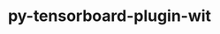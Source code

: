 ---
title: "py-tensorboard-plugin-wit"
layout: cache
categories: [package, develop-2023-10-08]
meta: {"versions": ["1.8.1"], "compilers": ["apple-clang@=14.0.0", "gcc@=11.3.0"], "oss": ["ubuntu22.04", "ventura"], "platforms": ["darwin", "linux"], "targets": ["aarch64", "x86_64_v3"], "stacks": ["ml-darwin-aarch64-mps", "ml-linux-x86_64-cpu", "ml-linux-x86_64-cuda", "ml-linux-x86_64-rocm", "root"], "num_specs": 6, "num_specs_by_stack": {"root": 6, "ml-darwin-aarch64-mps": 2, "ml-linux-x86_64-cuda": 4, "ml-linux-x86_64-rocm": 4, "ml-linux-x86_64-cpu": 4}}
spec_details: [{"hash": "fmhscelgi7kgivzgbkf4mpm4lovp6vsb", "compiler": "apple-clang@=14.0.0", "versions": ["1.8.1"], "os": "ventura", "platform": "darwin", "target": "aarch64", "variants": ["build_system=python_pip"], "stacks": ["root", "ml-darwin-aarch64-mps"], "size": "-", "tarball": "https://binaries.spack.io/releases/develop-2023-10-08/build_cache/darwin-ventura-aarch64/apple-clang-14.0.0/py-tensorboard-plugin-wit-1.8.1/darwin-ventura-aarch64-apple-clang-14.0.0-py-tensorboard-plugin-wit-1.8.1-fmhscelgi7kgivzgbkf4mpm4lovp6vsb.spack"}, {"hash": "l5poaopqehlz3ktmaghsygwyxdpjiikb", "compiler": "apple-clang@=14.0.0", "versions": ["1.8.1"], "os": "ventura", "platform": "darwin", "target": "aarch64", "variants": ["build_system=python_pip"], "stacks": ["root", "ml-darwin-aarch64-mps"], "size": "-", "tarball": "https://binaries.spack.io/releases/develop-2023-10-08/build_cache/darwin-ventura-aarch64/apple-clang-14.0.0/py-tensorboard-plugin-wit-1.8.1/darwin-ventura-aarch64-apple-clang-14.0.0-py-tensorboard-plugin-wit-1.8.1-l5poaopqehlz3ktmaghsygwyxdpjiikb.spack"}, {"hash": "fdanbrrzzaxdjvkd2ca6qgkr4umlrz5z", "compiler": "gcc@=11.3.0", "versions": ["1.8.1"], "os": "ubuntu22.04", "platform": "linux", "target": "x86_64_v3", "variants": ["build_system=python_pip"], "stacks": ["ml-linux-x86_64-cuda", "ml-linux-x86_64-rocm", "root", "ml-linux-x86_64-cpu"], "size": "-", "tarball": "https://binaries.spack.io/releases/develop-2023-10-08/build_cache/linux-ubuntu22.04-x86_64_v3/gcc-11.3.0/py-tensorboard-plugin-wit-1.8.1/linux-ubuntu22.04-x86_64_v3-gcc-11.3.0-py-tensorboard-plugin-wit-1.8.1-fdanbrrzzaxdjvkd2ca6qgkr4umlrz5z.spack"}, {"hash": "ebpc746rkqjuqfi46l4tgoeqhpguga5k", "compiler": "gcc@=11.3.0", "versions": ["1.8.1"], "os": "ubuntu22.04", "platform": "linux", "target": "x86_64_v3", "variants": ["build_system=python_pip"], "stacks": ["ml-linux-x86_64-cuda", "ml-linux-x86_64-rocm", "root", "ml-linux-x86_64-cpu"], "size": "-", "tarball": "https://binaries.spack.io/releases/develop-2023-10-08/build_cache/linux-ubuntu22.04-x86_64_v3/gcc-11.3.0/py-tensorboard-plugin-wit-1.8.1/linux-ubuntu22.04-x86_64_v3-gcc-11.3.0-py-tensorboard-plugin-wit-1.8.1-ebpc746rkqjuqfi46l4tgoeqhpguga5k.spack"}, {"hash": "f5t2bxxv3bad3l5whloz46xydfhhiruw", "compiler": "gcc@=11.3.0", "versions": ["1.8.1"], "os": "ubuntu22.04", "platform": "linux", "target": "x86_64_v3", "variants": ["build_system=python_pip"], "stacks": ["ml-linux-x86_64-cuda", "ml-linux-x86_64-rocm", "root", "ml-linux-x86_64-cpu"], "size": "-", "tarball": "https://binaries.spack.io/releases/develop-2023-10-08/build_cache/linux-ubuntu22.04-x86_64_v3/gcc-11.3.0/py-tensorboard-plugin-wit-1.8.1/linux-ubuntu22.04-x86_64_v3-gcc-11.3.0-py-tensorboard-plugin-wit-1.8.1-f5t2bxxv3bad3l5whloz46xydfhhiruw.spack"}, {"hash": "bz5ffi4ozzo7jeosyo2jwvfzkaz5pstx", "compiler": "gcc@=11.3.0", "versions": ["1.8.1"], "os": "ubuntu22.04", "platform": "linux", "target": "x86_64_v3", "variants": ["build_system=python_pip"], "stacks": ["ml-linux-x86_64-cuda", "ml-linux-x86_64-rocm", "root", "ml-linux-x86_64-cpu"], "size": "-", "tarball": "https://binaries.spack.io/releases/develop-2023-10-08/build_cache/linux-ubuntu22.04-x86_64_v3/gcc-11.3.0/py-tensorboard-plugin-wit-1.8.1/linux-ubuntu22.04-x86_64_v3-gcc-11.3.0-py-tensorboard-plugin-wit-1.8.1-bz5ffi4ozzo7jeosyo2jwvfzkaz5pstx.spack"}]
---